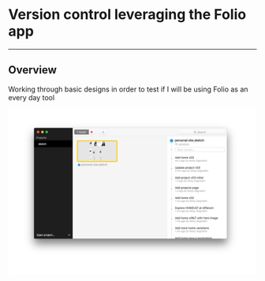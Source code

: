 # Version control leveraging the Folio app

---
## Overview
Working through basic designs in order to test if I will be using Folio as an every day tool 

![folio app screenshot](/folio.png)
